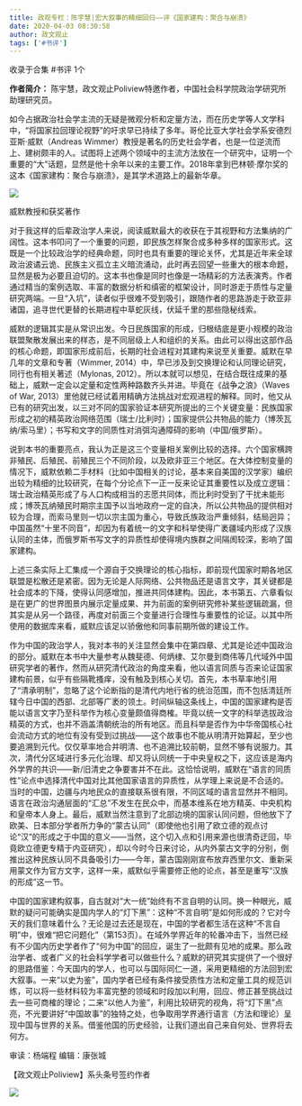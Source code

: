 ```yaml
---
title: 政观专栏：陈宇慧|宏大叙事的精细回归——评《国家建构：聚合与崩溃》
date: 2020-04-03 08:30:58
author: 政文观止
tags: ['#书评']
---
```



收录于合集 #书评 1个

**作者简介：** 陈宇慧，政文观止Poliview特邀作者，中国社会科学院政治学研究所助理研究员。  

  
  
  

  

  

如今占据政治社会学主流的无疑是微观分析和定量方法，而在历史学等人文学科中，“将国家拉回理论视野”的吁求早已持续了多年。哥伦比亚大学社会学系安德烈亚斯·威默（Andreas
Wimmer）教授是著名的历史社会学者，也是一位逆流而上、建树颇丰的人。试图将上述两个领域中的主流方法放在一个研究中，证明一个重要的“大”话题，显然是他十余年以来的主要工作。2018年拿到巴林顿·摩尔奖的这本《国家建构：聚合与崩溃》，是其学术道路上的最新华章。

  

![](/images/319/2.jpeg)

威默教授和获奖著作

  

对于我这样的后辈政治学人来说，阅读威默最大的收获在于其视野和方法集纳的广阔性。这本书叩问了一个重要的问题，即民族怎样聚合成多种多样的国家形式。这既是一个比较政治学的经典命题，同时也具有重要的理论关怀，尤其是近年来全球政治波谲云诡、民族主义孤立主义暗流涌动，此时再去回望一些重大的根本命题，显然是极为必要且迫切的。这本书也像是同时也像是一场精彩的方法表演秀。作者通过精当的案例选取、丰富的数据分析和缜密的框架设计，同时游走于质性与定量研究两端。一旦“入坑”，读者似乎很难不受到吸引，跟随作者的思路游走于欧亚非诸国，追寻世代更替的长期进程中草蛇灰线，伏延千里的那些隐秘线索。

  

威默的逻辑其实是从常识出发。今日民族国家的形成，归根结底是更小规模的政治联盟聚散发展出来的样态，是不同层级上人和组织的关系。由此可以得出这部作品的核心命题，即国家形成前后，长期的社会进程对其建构来说至关重要。威默在早几年的文章和专著（Wimmer,
2014）中，早已涉及到交换理论和认同理论研究，同行也有相关著述（Mylonas,
2012）。所以本就可以想见，在结合既往成果的基础上，威默一定会以定量和定性两种路数齐头并进。毕竟在《战争之浪》（Waves of War,
2013）里他就已经试着用精确方法挑战对宏观进程的解释。同时，他又从已有的研究出发，以三对不同的国家验证本研究所提出的三个关键变量：民族国家形成之初的精英政治网络范围（瑞士/比利时）；国家提供公共物品的能力（博茨瓦纳/索马里）；书写和文字的同质性对消弭沟通障碍的影响（中国/俄罗斯）。

  

说到本书的重要亮点，我认为正是这三个变量相关案例比较的选择。六个国家横跨非殖民、后殖民、前殖民三个不同阶段，以及欧非亚三个地区。在大体控制变量的情况下，威默依赖二手材料（比如中国相关的讨论，基本来自美国的汉学家）编织出较为精细的比较研究，在每个分论点下一正一反来论证其重要性以及成立逻辑：瑞士政治精英形成了与人口构成相当的志愿共同体，而比利时受到了干扰未能形成；博茨瓦纳殖民时期宗主国予以当地政府一定的自决，所以公共物品的提供相对较为合理，而索马里则一切以宗主国为重心，导致氏族政治严重倾斜，结局迥异；中国虽然“十里不同音”，却因为有着统一的文字和科举使得广袤疆域内形成了汉族认同的主体，而俄罗斯书写文字的异质性却使得境内族群之间隔阂较深，影响了国家建构。

  

上述三条实际上汇集成一个源自于交换理论的核心指标，即前现代国家时期各地区联盟是松散还是紧密。因为无论是人际网络、公共物品还是语言文字，其关键都是社会成本的下降，使得认同感增加，推进共同体建构。因此，本书第五、六章看似是在更广的世界图景内展示定量成果、并为前面的案例研究修补某些逻辑疏漏，但其实是从另一个路径，再度对前面三个变量进行合理性与重要性的论证。以其中所使用的数据库来看，威默应该足以骄傲他和同事前期所做的建设工作。

  

作为中国的政治学人，我对本书的关注显然会集中在第四章、尤其是论述中国政治的部分。威默在本书中大量参考从魏斐德、何炳棣、艾尔曼到商伟等几代域外中国研究学者的著作，然而从研究清代政治的角度来看，他以语言同质与否来论证国家建构前景，似乎有些隔靴搔痒，没有触及到核心关切。首先，本书草率地引用了“清承明制”，忽略了这个论断指的是清代内地行省的统治范围，而不包括清廷所辖今日中国的西部、北部等广袤的领土。时间纵轴这条线上，中国的国家建构是否能以语言文字乃至科举作为核心变量颇值得商榷。毕竟以统一文字的科举选拔政治精英的方式，也并不涵盖清朝统治的所有地区。而且科举是否作为中华帝国核心社会流动方式的地位有没有受到过挑战——这个故事也不能从明清开始算起，至少也要追溯到元代。仅仅草率地合并明清、也不追溯比较前朝，显然不够有说服力。其次，清代分区域进行多元化治理、却又将认同统一于中央皇权之下，这应该是海内外学界的共识——新/旧清史之争要害并不在此。这恰恰说明，威默在“语言的同质性”论点中选择清代中国对比其他国家语言的异质性，从学理上来说是不合适的。当时的中国，边疆与内地民众的直接联系很有限，不同区域的语言显然并不相同。语言在政治沟通层面的“汇总”不发生在民众中，而基本维系在地方精英、中央机构和皇帝本人身上。最后，威默当然注意到了北部边境的国家认同问题，但他放下了欧美、日本部分学者所力争的“蒙古认同”（即使他也引用了欧立德的观点讨论“汉”的形成之于中国的意义——当然，这个切入点和引用来源也很清奇迂回，毕竟欧立德更专精于内亚研究），却以今时今日来讨论，从内外蒙古文字的分别，倒推出这种民族认同不具备吸引力——今年，蒙古国刚刚宣布放弃西里尔文、重新采用蒙文作为官方文字，这样一来，威默似乎需要修正他的论点，甚至是重写“汉族的形成”这一节。

  

中国的国家建构叙事，自古就对“大一统”始终有不言自明的认同。换一种眼光，威默的疑问可能确实是国内学人的“灯下黑”：这种“不言自明”是如何形成的？它对今天的我们意味着什么？无论是过去还是现在，中国的学者都生活在这种“不言自明”中，很难“把它问题化”（第153页）。在域外学界近年的轮番冲击下，当然已经有不少国内历史学者作了“何为中国”的回应，诞生了一批颇有见地的成果。那么政治学者、或者广义的社会科学学者可以做些什么？威默的研究其实提供了一个很好的思路借鉴：今天国内的学人，也可以与国际同仁一道，采用更精细的方法回到宏大叙事。一来“以史为鉴”，国内学者已经有条件接受质性方法和定量工具的规范训练，可以将一些材料较为丰富完整的领域和时段加以利用，回应、修正甚至挑战过去一些可商榷的理论；二来“以他人为鉴”，利用比较研究的视角，将“灯下黑”点亮，不光要讲好“中国故事”的独特之处，也争取用学界通行语言（方法和理论）呈现中国与世界的关系。借鉴他国的历史经验，让我们道出自己来自何处、世界将去何方。

  

审读：杨端程 编辑：康张城

【政文观止Poliview】系头条号签约作者

  

![](/images/319/3.jpeg)

  

